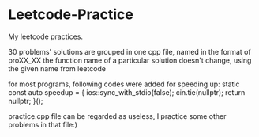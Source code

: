 # Leetcode-Practice
My leetcode practices.

30 problems' solutions are grouped in one cpp file, named in the format of proXX_XX
the function name of a particular solution doesn't change, using the given name from leetcode

for most programs, following codes were added for speeding up:
static const auto speedup = [](){
    ios::sync_with_stdio(false);
    cin.tie(nullptr);
    return nullptr;
}();

practice.cpp file can be regarded as useless, I practice some other problems in that file:)
